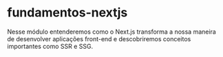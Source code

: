 # fundamentos-nextjs
Nesse módulo entenderemos como o Next.js transforma a nossa maneira de desenvolver aplicações front-end e descobriremos conceitos importantes como SSR e SSG.
